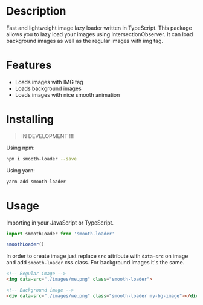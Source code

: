 # Description

Fast and lightweight image lazy loader written in TypeScript. This package allows you to lazy load your images using IntersectionObserver. It can load background images as well as the regular images with img tag.

# Features

- Loads images with IMG tag
- Loads background images
- Loads images with nice smooth animation

# Installing

> IN DEVELOPMENT !!!

Using npm:

```bash
npm i smooth-loader --save
```

Using yarn:

```bash
yarn add smooth-loader
```

# Usage

Importing in your JavaScript or TypeScript.

```js
import smoothLoader from 'smooth-loader'

smoothLoader()
```

In order to create image just replace `src` attribute with `data-src` on image and add `smooth-loader` css class. For background images it's the same.

```html
<!-- Regular image -->
<img data-src="./images/me.png" class="smooth-loader">

<!-- Background image -->
<div data-src="./images/we.png" class="smooth-loader my-bg-image"></div>
```